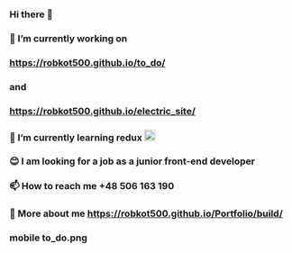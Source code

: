 ### Hi there 👋
### 🔭 I’m currently working on  
### https://robkot500.github.io/to_do/ 
### and 
### https://robkot500.github.io/electric_site/
### 🌱 I’m currently learning redux <img height="20" width="20" src="https://cdn.jsdelivr.net/npm/simple-icons@v3/icons/redux.svg" />
### 😊 I am looking for a job as a junior front-end developer
### 📫 How to reach me +48 506 163 190
### 💬 More about me https://robkot500.github.io/Portfolio/build/
### mobile to_do.png




<!--
**robkot500/robkot500** is a ✨ _special_ ✨ repository because its `README.md` (this file) appears on your GitHub profile.

Here are some ideas to get you started:

- 🔭 I’m currently working on https://robkot500.github.io/to_do/
- 🌱 I’m currently learning ...
- 👯 I’m looking to collaborate on ...
- 🤔 I’m looking for help with ...
- 💬 Ask me about ...
- 📫 How to reach me: ...
- 😄 Pronouns: ...
- ⚡ Fun fact: ...
-->
